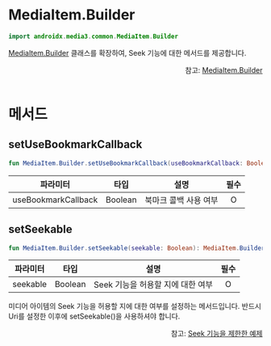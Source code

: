 # MediaItem.Builder

```kotlin
import androidx.media3.common.MediaItem.Builder
```

[MediaItem.Builder](https://developer.android.com/reference/androidx/media3/common/MediaItem.Builder) 클래스를 확장하여, Seek 기능에 대한 메서드를 제공합니다.

<div align="right">
참고: <a href="https://developer.android.com/reference/androidx/media3/common/MediaItem.Builder">MediaItem.Builder</a>
</div>

<br>

# 메서드

## setUseBookmarkCallback

```kotlin
fun MediaItem.Builder.setUseBookmarkCallback(useBookmarkCallback: Boolean): MediaItem.Builder
```
|파라미터|타입|설명|필수|
|:--:|:--:|:--:|:--:|
|useBookmarkCallback|Boolean|북마크 콜백 사용 여부|O|

## setSeekable

```kotlin
fun MediaItem.Builder.setSeekable(seekable: Boolean): MediaItem.Builder
```

|파라미터|타입|설명|필수|
|:--:|:--:|:--:|:--:|
|seekable|Boolean|Seek 기능을 허용할 지에 대한 여부|O|

미디어 아이템의 Seek 기능을 허용할 지에 대한 여부를 설정하는 메서드입니다. 반드시 Uri를 설정한 이후에 setSeekable()을 사용하셔야 합니다.

<div align="right">
참고: <a href="../../how-to-use/home.md#seek-기능을-제한한-예제">Seek 기능을 제한한 예제</a>
</div>
